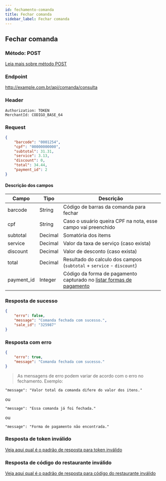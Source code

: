 ```yaml
---
id: fechamento-comanda
title: Fechar comanda
sidebar_label: Fechar comanda
---
```


## Fechar comanda

### Método: POST 

[Leia mais sobre método POST](https://restfulapi.net/http-methods/#post)

### Endpoint

http://example.com.br/api/comanda/consulta

### Header
    
    Authorization: TOKEN
    MerchantId: CODIGO_BASE_64

### Request
    
```json
{
    "barcode": "0001254",
    "cpf": "00000000000",
    "subtotal": 31.31,
    "service": 3.13,
    "discount": 0,
    "total": 34.44, 
    "payment_id": 2
}
```

#### Descrição dos campos

|Campo|Tipo|Descrição|
|---|---|---|
|barcode|String|Código de barras da comanda para fechar|
|cpf|String|Caso o usuário queira CPF na nota, esse campo vai preenchido|
|subtotal|Decimal|Somatória dos items|
|service|Decimal|Valor da taxa de serviço (caso exista)|
|discount|Decimal|Valor de desconto (caso exista)|
|total|Decimal|Resultado do calculo dos campos (`subtotal` + `service` - `discount`)|
|payment_id|Integer|Código da forma de pagamento capturado no [listar formas de pagamento](/comanda-fisica/consulta-comanda#listar-items)|

### Resposta de sucesso

```json
{
    "erro": false,
    "message": "Comanda fechada com sucesso.",
    "sale_id": "325987"
}
```

### Resposta com erro

```json
{
    "erro": true,
    "message": "Comanda fechada com sucesso."
}
```

> As mensagens de erro podem variar de acordo com o erro no fechamento. Exemplo:

    "message": "Valor total da comanda difere do valor dos itens."

ou

    "message": "Essa comanda já foi fechada."

ou 

    "message": "Forma de pagamento não encontrada."


### Resposta de token inválido  

<a class="link-block" href="/comanda-fisica/sugestao#resposta-da-api-de-token-invalido">Veja aqui qual é o padrão de resposta para token inválido</a>

### Resposta de código do restaurante inválido

<a class="link-block" href="/comanda-fisica/sugestao#resposta-da-api-codigo-do-restaurante-invalido">Veja aqui qual é o padrão de resposta para código do restaurante inválido</a>
